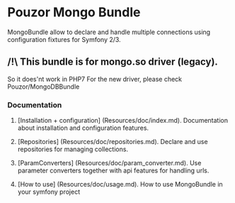 Pouzor Mongo Bundle
=================

MongoBundle allow to declare and handle multiple connections using configuration fixtures for Symfony 2/3.

## /!\ This bundle is for mongo.so driver (legacy).
So it does'nt work in PHP7
For the new driver, please check Pouzor/MongoDBBundle

### Documentation

1.  [Installation + configuration] (Resources/doc/index.md).
    Documentation about installation and configuration features.

2.  [Repositories] (Resources/doc/repositories.md).
    Declare and use repositories for managing collections.

3.  [ParamConverters] (Resources/doc/param_converter.md).
    Use parameter converters together with api features for handling urls.
    
4.  [How to use] (Resources/doc/usage.md).
    How to use MongoBundle in your symfony project
